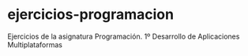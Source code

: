 # ejercicios-programacion
Ejercicios de la asignatura Programación. 1º Desarrollo de Aplicaciones Multiplataformas
